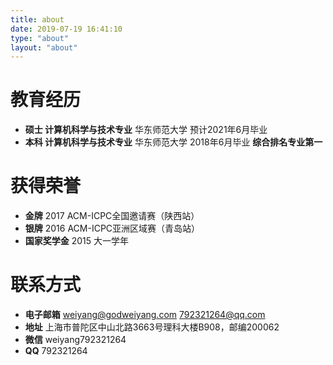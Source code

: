 ```yaml
---
title: about
date: 2019-07-19 16:41:10
type: "about"
layout: "about"
---
```



# 教育经历
* <b>硕士 计算机科学与技术专业</b>
华东师范大学
预计2021年6月毕业
* <b>本科 计算机科学与技术专业</b>
华东师范大学
2018年6月毕业
<b>综合排名专业第一</b>

# 获得荣誉
* <b>金牌</b>
2017 ACM-ICPC全国邀请赛（陕西站）
* <b>银牌</b>
2016 ACM-ICPC亚洲区域赛（青岛站）
* <b>国家奖学金</b>
2015 大一学年

# 联系方式
* <b>电子邮箱</b>
weiyang@godweiyang.com
792321264@qq.com
* <b>地址</b>
上海市普陀区中山北路3663号理科大楼B908，邮编200062
* <b>微信</b>
weiyang792321264
* <b>QQ</b>
792321264